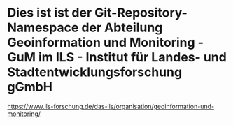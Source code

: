 # Dies ist ist der Git-Repository-Namespace der Abteilung Geoinformation und Monitoring -  GuM im ILS - Institut für Landes- und Stadtentwicklungsforschung gGmbH

https://www.ils-forschung.de/das-ils/organisation/geoinformation-und-monitoring/
